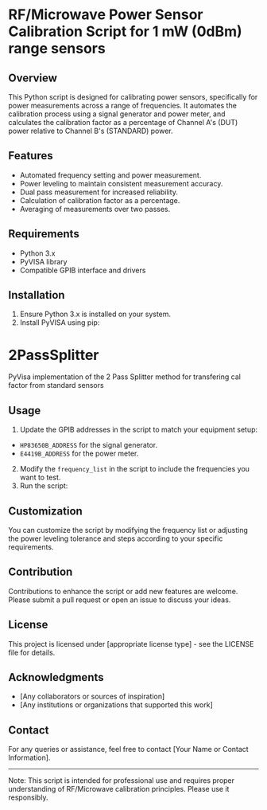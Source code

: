 # RF/Microwave Power Sensor Calibration Script for 1 mW (0dBm) range sensors

## Overview
This Python script is designed for calibrating power sensors, specifically for power measurements across a range of frequencies. It automates the calibration process using a signal generator and power meter, and calculates the calibration factor as a percentage of Channel A's (DUT) power relative to Channel B's (STANDARD) power.

## Features
- Automated frequency setting and power measurement.
- Power leveling to maintain consistent measurement accuracy.
- Dual pass measurement for increased reliability.
- Calculation of calibration factor as a percentage.
- Averaging of measurements over two passes.

## Requirements
- Python 3.x
- PyVISA library
- Compatible GPIB interface and drivers

## Installation
1. Ensure Python 3.x is installed on your system.
2. Install PyVISA using pip:
# 2PassSplitter
PyVisa implementation of the 2 Pass Splitter method for transfering cal factor from standard sensors

## Usage
1. Update the GPIB addresses in the script to match your equipment setup:
- `HP83650B_ADDRESS` for the signal generator.
- `E4419B_ADDRESS` for the power meter.
2. Modify the `frequency_list` in the script to include the frequencies you want to test.
3. Run the script:

## Customization
You can customize the script by modifying the frequency list or adjusting the power leveling tolerance and steps according to your specific requirements.

## Contribution
Contributions to enhance the script or add new features are welcome. Please submit a pull request or open an issue to discuss your ideas.

## License
This project is licensed under [appropriate license type] - see the LICENSE file for details.

## Acknowledgments
- [Any collaborators or sources of inspiration]
- [Any institutions or organizations that supported this work]

## Contact
For any queries or assistance, feel free to contact [Your Name or Contact Information].

---

Note: This script is intended for professional use and requires proper understanding of RF/Microwave calibration principles. Please use it responsibly.
